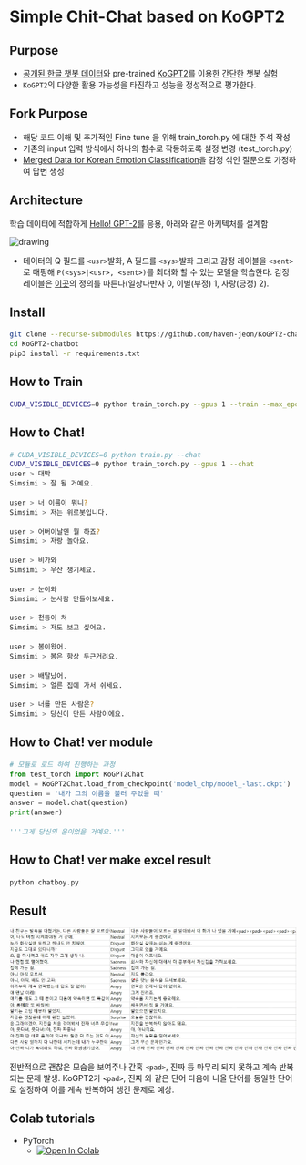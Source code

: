 # Simple Chit-Chat based on KoGPT2

## Purpose

- [공개된 한글 챗봇 데이터](https://github.com/songys/Chatbot_data)와 pre-trained [KoGPT2](https://github.com/SKT-AI/KoGPT2)를 이용한 간단한 챗봇 실험
- `KoGPT2`의 다양한 활용 가능성을 타진하고 성능을 정성적으로 평가한다.

## Fork Purpose

- 해당 코드 이해 및 추가적인 Fine tune 을 위해 train_torch.py 에 대한 주석 작성
- 기존의 input 입력 방식에서 하나의 함수로 작동하도록 설정 변경 (test_torch.py)
- [Merged Data for Korean Emotion Classification](https://github.com/forallx94/EC_data)을 감정 섞인 질문으로 가정하여 답변 생성

## Architecture

학습 데이터에 적합하게 [Hello! GPT-2](https://arxiv.org/abs/1907.05774)를 응용, 아래와 같은 아키텍처를 설계함

<img src="imgs/simsimi.png" alt="drawing" style="width:600px;"/>


- 데이터의 Q 필드를 `<usr>`발화, A 필드를 `<sys>`발화 그리고 감정 레이블을 `<sent>`로 매핑해 `P(<sys>|<usr>, <sent>)`를 최대화 할 수 있는 모델을 학습한다. 감정 레이블은 [이곳](https://github.com/songys/Chatbot_data)의 정의를 따른다(일상다반사 0, 이별(부정) 1, 사랑(긍정) 2).

## Install


```bash
git clone --recurse-submodules https://github.com/haven-jeon/KoGPT2-chatbot.git
cd KoGPT2-chatbot
pip3 install -r requirements.txt 
```

## How to Train

```bash
CUDA_VISIBLE_DEVICES=0 python train_torch.py --gpus 1 --train --max_epochs 2
```

## How to Chat!

```bash
# CUDA_VISIBLE_DEVICES=0 python train.py --chat
CUDA_VISIBLE_DEVICES=0 python train_torch.py --gpus 1 --chat
user > 대박 
Simsimi > 잘 될 거예요.

user > 너 이름이 뭐니?
Simsimi > 저는 위로봇입니다.

user > 어버이날엔 뭘 하죠?
Simsimi > 저랑 놀아요.

user > 비가와
Simsimi > 우산 챙기세요.

user > 눈이와
Simsimi > 눈사람 만들어보세요.

user > 천둥이 쳐
Simsimi > 저도 보고 싶어요.

user > 봄이왔어.
Simsimi > 봄은 항상 두근거려요.

user > 배탈났어.
Simsimi > 얼른 집에 가서 쉬세요.

user > 너를 만든 사람은?
Simsimi > 당신이 만든 사람이에요.
```

## How to Chat! ver module


```python
# 모듈로 로드 하여 진행하는 과정
from test_torch import KoGPT2Chat
model = KoGPT2Chat.load_from_checkpoint('model_chp/model_-last.ckpt')
question = '내가 그의 이름을 불러 주었을 때'
answer = model.chat(question)
print(answer)

'''그게 당신의 운이었을 거예요.'''
```

## How to Chat! ver make excel result

```bash
python chatboy.py
```

## Result

![결과](/imgs/result.png)

전반적으로 괜찮은 모습을 보여주나 간혹 `<pad>`, 진짜 등 마무리 되지 못하고 계속 반복되는 문제 발생. KoGPT2가 `<pad>`, 진짜 와 같은 단어 다음에 나올 단어를 동일한 단어로 설정하여 이를 계속 반복하여 생긴 문제로 예상.

## Colab tutorials

- PyTorch
  - [![Open In Colab](https://colab.research.google.com/assets/colab-badge.svg)](https://colab.research.google.com/github/forallx94/KoGPT2-chatbot/blob/master/KoGPT2_chatbot_pytorch.ipynb)

